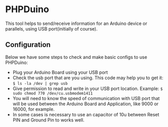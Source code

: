 PHPDuino
============== 

This tool helps to send/receive information for an Arduino device or parallels, using USB port(initially of course).


Configuration
-------------

Below we have some steps to check and make basic configs to use PHPDuino:
- Plug your Arduino Board using your USB port
- Check the usb port that are you using. This code may help you to get it: `$ ls -la /dev | grep usb`
- Give permission to read and write in your USB port location. Example: `$ sudo chmod 770 /dev/cu.usbmodem1411`
- You will need to know the speed of communication with USB port that will be used between the Arduino Board and Application, like 9000 or 16000, for example.
- In some cases is necessary to use an capacitor of 10u between Reset PIN and Ground Pin to works well. 

